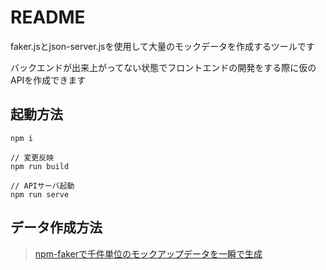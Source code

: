 # README

faker.jsとjson-server.jsを使用して大量のモックデータを作成するツールです

バックエンドが出来上がってない状態でフロントエンドの開発をする際に仮のAPIを作成できます


## 起動方法
```
npm i

// 変更反映
npm run build

// APIサーバ起動
npm run serve

```

## データ作成方法

> [npm-fakerで千件単位のモックアップデータを一瞬で生成](https://qiita.com/daisukeoda/items/56429fce77066a300e6f)

